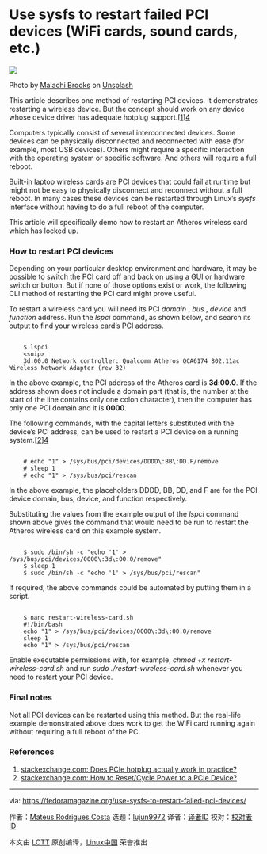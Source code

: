 [#]: subject: "Use sysfs to restart failed PCI devices (WiFi cards, sound cards, etc.)"
[#]: via: "https://fedoramagazine.org/use-sysfs-to-restart-failed-pci-devices/"
[#]: author: "Mateus Rodrigues Costa https://fedoramagazine.org/author/mateusrodcosta/"
[#]: collector: "lujun9972"
[#]: translator: " "
[#]: reviewer: " "
[#]: publisher: " "
[#]: url: " "

Use sysfs to restart failed PCI devices (WiFi cards, sound cards, etc.)
======

![][1]

Photo by [Malachi Brooks][2] on [Unsplash][3]

This article describes one method of restarting PCI devices. It demonstrates restarting a wireless device. But the concept should work on any device whose device driver has adequate hotplug support.[[1]][4]

Computers typically consist of several interconnected devices. Some devices can be physically disconnected and reconnected with ease (for example, most USB devices). Others might require a specific interaction with the operating system or specific software. And others will require a full reboot.

Built-in laptop wireless cards are PCI devices that could fail at runtime but might not be easy to physically disconnect and reconnect without a full reboot. In many cases these devices can be restarted through Linux’s _sysfs_ interface without having to do a full reboot of the computer.

This article will specifically demo how to restart an Atheros wireless card which has locked up.

### How to restart PCI devices

Depending on your particular desktop environment and hardware, it may be possible to switch the PCI card off and back on using a GUI or hardware switch or button. But if none of those options exist or work, the following CLI method of restarting the PCI card might prove useful.

To restart a wireless card you will need its PCI _domain_ , _bus_ , _device_ and _function_ address. Run the _lspci_ command, as shown below, and search its output to find your wireless card’s PCI address.

```

    $ lspci
    <snip>
    3d:00.0 Network controller: Qualcomm Atheros QCA6174 802.11ac Wireless Network Adapter (rev 32)

```

In the above example, the PCI address of the Atheros card is **3d:00.0**. If the address shown does not include a domain part (that is, the number at the start of the line contains only one colon character), then the computer has only one PCI domain and it is **0000**.

The following commands, with the capital letters substituted with the device’s PCI address, can be used to restart a PCI device on a running system.[[2]][4]

```

    # echo "1" > /sys/bus/pci/devices/DDDD\:BB\:DD.F/remove
    # sleep 1
    # echo "1" > /sys/bus/pci/rescan

```

In the above example, the placeholders DDDD, BB, DD, and F are for the PCI device domain, bus, device, and function respectively.

Substituting the values from the example output of the _lspci_ command shown above gives the command that would need to be run to restart the Atheros wireless card on this example system.

```

    $ sudo /bin/sh -c "echo '1' > /sys/bus/pci/devices/0000\:3d\:00.0/remove"
    $ sleep 1
    $ sudo /bin/sh -c "echo '1' > /sys/bus/pci/rescan"

```

If required, the above commands could be automated by putting them in a script.

```

    $ nano restart-wireless-card.sh
    #!/bin/bash
    echo "1" > /sys/bus/pci/devices/0000\:3d\:00.0/remove
    sleep 1
    echo "1" > /sys/bus/pci/rescan

```

Enable executable permissions with, for example, _chmod +x restart-wireless-card.sh_ and run _sudo ./restart-wireless-card.sh_ whenever you need to restart your PCI device.

### Final notes

Not all PCI devices can be restarted using this method. But the real-life example demonstrated above does work to get the WiFi card running again without requiring a full reboot of the PC.

### References

  1. [stackexchange.com: Does PCIe hotplug actually work in practice?][5]
  2. [stackexchange.com: How to Reset/Cycle Power to a PCIe Device?][6]



--------------------------------------------------------------------------------

via: https://fedoramagazine.org/use-sysfs-to-restart-failed-pci-devices/

作者：[Mateus Rodrigues Costa][a]
选题：[lujun9972][b]
译者：[译者ID](https://github.com/译者ID)
校对：[校对者ID](https://github.com/校对者ID)

本文由 [LCTT](https://github.com/LCTT/TranslateProject) 原创编译，[Linux中国](https://linux.cn/) 荣誉推出

[a]: https://fedoramagazine.org/author/mateusrodcosta/
[b]: https://github.com/lujun9972
[1]: https://fedoramagazine.org/wp-content/uploads/2023/02/pci-devices-816x345.jpg
[2]: https://unsplash.com/@mebrooks01?utm_source=unsplash&utm_medium=referral&utm_content=creditCopyText
[3]: https://unsplash.com/s/photos/pcie?utm_source=unsplash&utm_medium=referral&utm_content=creditCopyText
[4]: tmp.DB93Qy0XGW#references
[5]: https://electronics.stackexchange.com/a/208796
[6]: https://unix.stackexchange.com/questions/73908/how-to-reset-cycle-power-to-a-pcie-device/245184#245184
